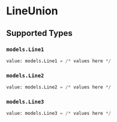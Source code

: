 # LineUnion


## Supported Types

### `models.Line1`

```python
value: models.Line1 = /* values here */
```

### `models.Line2`

```python
value: models.Line2 = /* values here */
```

### `models.Line3`

```python
value: models.Line3 = /* values here */
```

